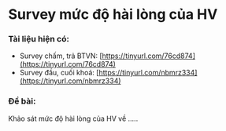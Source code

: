 # Survey mức độ hài lòng của HV

### Tài liệu hiện có:

* Survey chấm, trả BTVN: [https://tinyurl.com/76cd874](https://tinyurl.com/76cd874)
* Survey đầu, cuối khoá: [https://tinyurl.com/nbmrz334](https://tinyurl.com/nbmrz334)

### Đề bài: 

Khảo sát mức độ hài lòng của HV về .....





